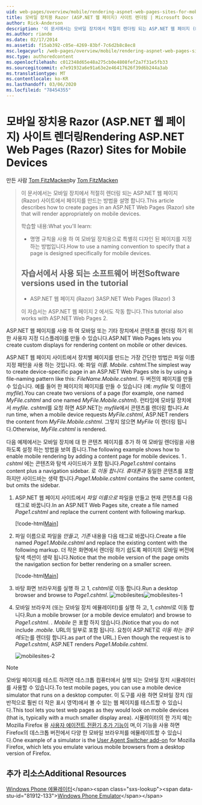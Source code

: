 ```yaml
---
uid: web-pages/overview/mobile/rendering-aspnet-web-pages-sites-for-mobile-devices
title: 모바일 장치용 Razor (ASP.NET 웹 페이지) 사이트 렌더링 | Microsoft Docs
author: Rick-Anderson
description: '이 문서에서는 모바일 장치에서 적절히 렌더링 되는 ASP.NET 웹 페이지 (Razor) 사이트에서 페이지를 만드는 방법을 설명 합니다. 학습 내용: 방법 ...'
ms.author: riande
ms.date: 02/17/2014
ms.assetid: f15ab392-c05e-4269-83bf-7c6d2b8c8ec8
msc.legacyurl: /web-pages/overview/mobile/rendering-aspnet-web-pages-sites-for-mobile-devices
msc.type: authoredcontent
ms.openlocfilehash: c012348d65e48a275cb0e4808fef2a7f31e5fb33
ms.sourcegitcommit: e7e91932a6e91a63e2e46417626f39d6b244a3ab
ms.translationtype: MT
ms.contentlocale: ko-KR
ms.lasthandoff: 03/06/2020
ms.locfileid: "78454355"
---
```

# <a name="rendering-aspnet-web-pages-razor-sites-for-mobile-devices"></a><span data-ttu-id="81912-104">모바일 장치용 Razor (ASP.NET 웹 페이지) 사이트 렌더링</span><span class="sxs-lookup"><span data-stu-id="81912-104">Rendering ASP.NET Web Pages (Razor) Sites for Mobile Devices</span></span>

<span data-ttu-id="81912-105">만든 사람 [Tom FitzMacken](https://github.com/tfitzmac)</span><span class="sxs-lookup"><span data-stu-id="81912-105">by [Tom FitzMacken](https://github.com/tfitzmac)</span></span>

> <span data-ttu-id="81912-106">이 문서에서는 모바일 장치에서 적절히 렌더링 되는 ASP.NET 웹 페이지 (Razor) 사이트에서 페이지를 만드는 방법을 설명 합니다.</span><span class="sxs-lookup"><span data-stu-id="81912-106">This article describes how to create pages in an ASP.NET Web Pages (Razor) site that will render appropriately on mobile devices.</span></span>
> 
> <span data-ttu-id="81912-107">학습할 내용:</span><span class="sxs-lookup"><span data-stu-id="81912-107">What you'll learn:</span></span>
> 
> - <span data-ttu-id="81912-108">명명 규칙을 사용 하 여 모바일 장치용으로 특별히 디자인 된 페이지를 지정 하는 방법입니다.</span><span class="sxs-lookup"><span data-stu-id="81912-108">How to use a naming convention to specify that a page is designed specifically for mobile devices.</span></span>
>   
> 
> ## <a name="software-versions-used-in-the-tutorial"></a><span data-ttu-id="81912-109">자습서에서 사용 되는 소프트웨어 버전</span><span class="sxs-lookup"><span data-stu-id="81912-109">Software versions used in the tutorial</span></span>
> 
> 
> - <span data-ttu-id="81912-110">ASP.NET 웹 페이지 (Razor) 3</span><span class="sxs-lookup"><span data-stu-id="81912-110">ASP.NET Web Pages (Razor) 3</span></span>
>   
> 
> <span data-ttu-id="81912-111">이 자습서는 ASP.NET 웹 페이지 2 에서도 작동 합니다.</span><span class="sxs-lookup"><span data-stu-id="81912-111">This tutorial also works with ASP.NET Web Pages 2.</span></span>

<span data-ttu-id="81912-112">ASP.NET 웹 페이지를 사용 하 여 모바일 또는 기타 장치에서 콘텐츠를 렌더링 하기 위한 사용자 지정 디스플레이를 만들 수 있습니다.</span><span class="sxs-lookup"><span data-stu-id="81912-112">ASP.NET Web Pages lets you create custom displays for rendering content on mobile or other devices.</span></span>

<span data-ttu-id="81912-113">ASP.NET 웹 페이지 사이트에서 장치별 페이지를 만드는 가장 간단한 방법은 파일 이름 지정 패턴을 사용 하는 것입니다. 예: 파일 *이름. Mobile. cshtml*.</span><span class="sxs-lookup"><span data-stu-id="81912-113">The simplest way to create device-specific page in an ASP.NET Web Pages site is by using a file-naming pattern like this: *FileName.Mobile.cshtml*.</span></span> <span data-ttu-id="81912-114">두 버전의 페이지를 만들 수 있습니다. 예를 들어 한 페이지의 페이지를 만들 수 있습니다 (예: *myfile* 및 이름이 *myfile*).</span><span class="sxs-lookup"><span data-stu-id="81912-114">You can create two versions of a page (for example, one named *MyFile.cshtml* and one named *MyFile.Mobile.cshtml*).</span></span> <span data-ttu-id="81912-115">런타임에 모바일 장치에서 *myfile. cshtml*를 요청 하면 ASP.NET는 *myfile*에서 콘텐츠를 렌더링 합니다.</span><span class="sxs-lookup"><span data-stu-id="81912-115">At run time, when a mobile device requests *MyFile.cshtml*, ASP.NET renders the content from *MyFile.Mobile.cshtml*.</span></span> <span data-ttu-id="81912-116">그렇지 않으면 *MyFile* 이 렌더링 됩니다.</span><span class="sxs-lookup"><span data-stu-id="81912-116">Otherwise, *MyFile.cshtml* is rendered.</span></span>

<span data-ttu-id="81912-117">다음 예제에서는 모바일 장치에 대 한 콘텐츠 페이지를 추가 하 여 모바일 렌더링을 사용 하도록 설정 하는 방법을 보여 줍니다.</span><span class="sxs-lookup"><span data-stu-id="81912-117">The following example shows how to enable mobile rendering by adding a content page for mobile devices.</span></span> <span data-ttu-id="81912-118">1 *. cshtml* 에는 콘텐츠와 탐색 사이드바가 포함 됩니다.</span><span class="sxs-lookup"><span data-stu-id="81912-118">*Page1.cshtml* contains content plus a navigation sidebar.</span></span> <span data-ttu-id="81912-119">로 *이동 합니다. 휴대폰과* 동일한 콘텐츠를 포함 하지만 사이드바는 생략 합니다.</span><span class="sxs-lookup"><span data-stu-id="81912-119">*Page1.Mobile.cshtml* contains the same content, but omits the sidebar.</span></span>

1. <span data-ttu-id="81912-120">ASP.NET 웹 페이지 사이트에서 *파일 이름으로* 파일을 만들고 현재 콘텐츠를 다음 태그로 바꿉니다.</span><span class="sxs-lookup"><span data-stu-id="81912-120">In an ASP.NET Web Pages site, create a file named *Page1.cshtml* and replace the current content with following markup.</span></span>

    [!code-html[Main](rendering-aspnet-web-pages-sites-for-mobile-devices/samples/sample1.html)]
2. <span data-ttu-id="81912-121">파일 이름으로 파일을 *만들고, 기존* 내용을 다음 태그로 바꿉니다.</span><span class="sxs-lookup"><span data-stu-id="81912-121">Create a file named *Page1.Mobile.cshtml* and replace the existing content with the following markup.</span></span> <span data-ttu-id="81912-122">더 작은 화면에서 렌더링 하기 쉽도록 페이지의 모바일 버전에 탐색 섹션이 생략 됩니다.</span><span class="sxs-lookup"><span data-stu-id="81912-122">Notice that the mobile version of the page omits the navigation section for better rendering on a smaller screen.</span></span>

    [!code-html[Main](rendering-aspnet-web-pages-sites-for-mobile-devices/samples/sample2.html)]
3. <span data-ttu-id="81912-123">바탕 화면 브라우저를 실행 하 고 1, *cshtml*로 이동 합니다.</span><span class="sxs-lookup"><span data-stu-id="81912-123">Run a desktop browser and browse to *Page1.cshtml*.</span></span> <span data-ttu-id="81912-124">![mobilesites](rendering-aspnet-web-pages-sites-for-mobile-devices/_static/image1.png)</span><span class="sxs-lookup"><span data-stu-id="81912-124">![mobilesites-1](rendering-aspnet-web-pages-sites-for-mobile-devices/_static/image1.png)</span></span>
4. <span data-ttu-id="81912-125">모바일 브라우저 (또는 모바일 장치 에뮬레이터)를 실행 하 고, 1, *cshtml*로 이동 합니다.</span><span class="sxs-lookup"><span data-stu-id="81912-125">Run a mobile browser (or a mobile device emulator) and browse to *Page1.cshtml*.</span></span> <span data-ttu-id="81912-126">*. Mobile* 은 포함 하지 않습니다.</span><span class="sxs-lookup"><span data-stu-id="81912-126">(Notice that you do not include *.mobile.*</span></span> <span data-ttu-id="81912-127">URL의 일부로 포함 됩니다. 요청이 ASP.NET로 *이동* *하는 경우에도*는를 렌더링 합니다.</span><span class="sxs-lookup"><span data-stu-id="81912-127">as part of the URL.) Even though the request is to *Page1.cshtml*, ASP.NET renders *Page1.Mobile.cshtml*.</span></span>

    ![mobilesites-2](rendering-aspnet-web-pages-sites-for-mobile-devices/_static/image2.png)

> [!NOTE]
> <span data-ttu-id="81912-129">모바일 페이지를 테스트 하려면 데스크톱 컴퓨터에서 실행 되는 모바일 장치 시뮬레이터를 사용할 수 있습니다.</span><span class="sxs-lookup"><span data-stu-id="81912-129">To test mobile pages, you can use a mobile device simulator that runs on a desktop computer.</span></span> <span data-ttu-id="81912-130">이 도구를 사용 하면 모바일 장치 (일반적으로 훨씬 더 작은 표시 영역)에서 볼 수 있는 웹 페이지를 테스트할 수 있습니다.</span><span class="sxs-lookup"><span data-stu-id="81912-130">This tool lets you test web pages as they would look on mobile devices (that is, typically with a much smaller display area).</span></span> <span data-ttu-id="81912-131">시뮬레이터의 한 가지 예는 Mozilla Firefox 용 [사용자 에이전트 전환기 추가 기능이](http://addons.mozilla.org/firefox/addon/user-agent-switcher/) 며,이 기능을 사용 하면 Firefox의 데스크톱 버전에서 다양 한 모바일 브라우저를 에뮬레이트할 수 있습니다.</span><span class="sxs-lookup"><span data-stu-id="81912-131">One example of a simulator is the [User Agent Switcher add-on](http://addons.mozilla.org/firefox/addon/user-agent-switcher/) for Mozilla Firefox, which lets you emulate various mobile browsers from a desktop version of Firefox.</span></span>

<a id="Additional_Resources"></a>
## <a name="additional-resources"></a><span data-ttu-id="81912-132">추가 리소스</span><span class="sxs-lookup"><span data-stu-id="81912-132">Additional Resources</span></span>

<span data-ttu-id="81912-133">[Windows Phone 에뮬레이터](https://msdn.microsoft.com/library/ff402563(v=VS.92).aspx)</span><span class="sxs-lookup"><span data-stu-id="81912-133">[Windows Phone Emulator](https://msdn.microsoft.com/library/ff402563(v=VS.92).aspx)</span></span>
